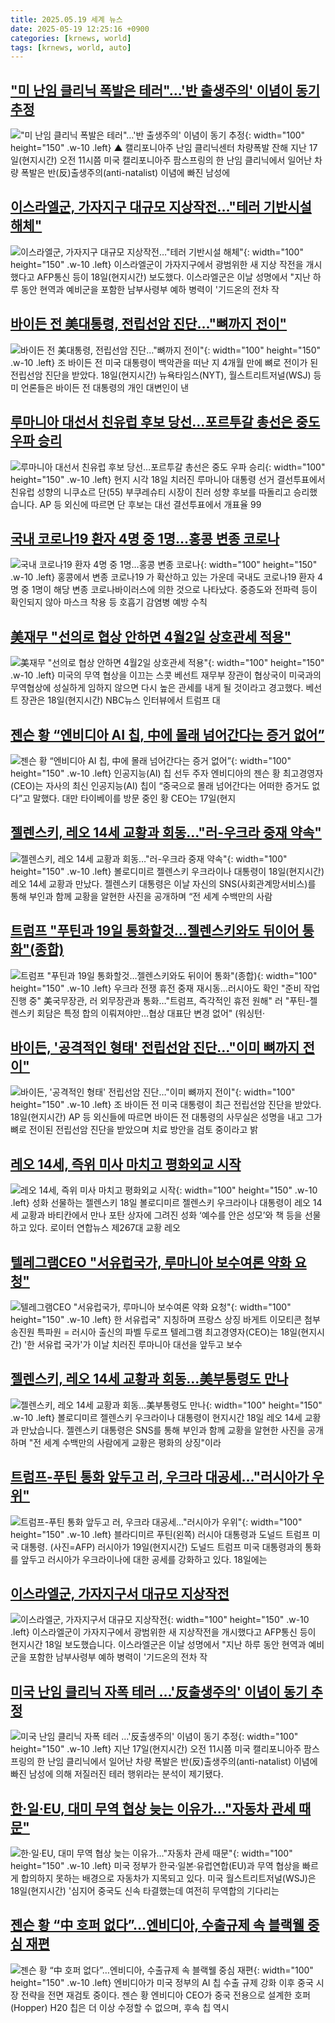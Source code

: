 ```yaml
---
title: 2025.05.19 세계 뉴스
date: 2025-05-19 12:25:16 +0900
categories: [krnews, world]
tags: [krnews, world, auto]
---
```

## ["미 난임 클리닉 폭발은 테러"…'반 출생주의' 이념이 동기 추정](https://n.news.naver.com/mnews/article/055/0001258988)

!["미 난임 클리닉 폭발은 테러"…'반 출생주의' 이념이 동기 추정](https://mimgnews.pstatic.net/image/origin/055/2025/05/19/1258988.jpg?type=nf220_150){: width="100" height="150" .w-10 .left}
▲ 캘리포니아주 난임 클리닉센터 차량폭발 잔해 지난 17일(현지시간) 오전 11시쯤 미국 캘리포니아주 팜스프링의 한 난임 클리닉에서 일어난 차량 폭발은 반(反)출생주의(anti-natalist) 이념에 빠진 남성에

## [이스라엘군, 가자지구 대규모 지상작전…"테러 기반시설 해체"](https://n.news.naver.com/mnews/article/277/0005594358)

![이스라엘군, 가자지구 대규모 지상작전…"테러 기반시설 해체"](https://mimgnews.pstatic.net/image/origin/277/2025/05/19/5594358.jpg?type=nf220_150){: width="100" height="150" .w-10 .left}
이스라엘군이 가자지구에서 광범위한 새 지상 작전을 개시했다고 AFP통신 등이 18일(현지시간) 보도했다. 이스라엘군은 이날 성명에서 "지난 하루 동안 현역과 예비군을 포함한 남부사령부 예하 병력이 '기드온의 전차 작

## [바이든 전 美대통령, 전립선암 진단…"뼈까지 전이"](https://n.news.naver.com/mnews/article/277/0005594367)

![바이든 전 美대통령, 전립선암 진단…"뼈까지 전이"](https://mimgnews.pstatic.net/image/origin/277/2025/05/19/5594367.jpg?type=nf220_150){: width="100" height="150" .w-10 .left}
조 바이든 전 미국 대통령이 백악관을 떠난 지 4개월 만에 뼈로 전이가 된 전립선암 진단을 받았다. 18일(현지시간) 뉴욕타임스(NYT), 월스트리트저널(WSJ) 등 미 언론들은 바이든 전 대통령의 개인 대변인이 낸

## [루마니아 대선서 친유럽 후보 당선…포르투갈 총선은 중도 우파 승리](https://n.news.naver.com/mnews/article/056/0011953694)

![루마니아 대선서 친유럽 후보 당선…포르투갈 총선은 중도 우파 승리](https://mimgnews.pstatic.net/image/origin/056/2025/05/19/11953694.jpg?type=nf220_150){: width="100" height="150" .w-10 .left}
현지 시각 18일 치러진 루마니아 대통령 선거 결선투표에서 친유럽 성향의 니쿠쇼르 단(55) 부쿠레슈티 시장이 친러 성향 후보를 따돌리고 승리했습니다. AP 등 외신에 따르면 단 후보는 대선 결선투표에서 개표율 99

## [국내 코로나19 환자 4명 중 1명…홍콩 변종 코로나](https://n.news.naver.com/mnews/article/018/0006018136)

![국내 코로나19 환자 4명 중 1명…홍콩 변종 코로나](https://mimgnews.pstatic.net/image/origin/018/2025/05/19/6018136.jpg?type=nf220_150){: width="100" height="150" .w-10 .left}
홍콩에서 변종 코로나19 가 확산하고 있는 가운데 국내도 코로나19 환자 4명 중 1명이 해당 변종 코로나바이러스에 의한 것으로 나타났다. 중증도와 전파력 등이 확인되지 않아 마스크 착용 등 호흡기 감염병 예방 수칙

## [美재무 "선의로 협상 안하면 4월2일 상호관세 적용"](https://n.news.naver.com/mnews/article/215/0001209677)

![美재무 "선의로 협상 안하면 4월2일 상호관세 적용"](https://mimgnews.pstatic.net/image/origin/215/2025/05/19/1209677.jpg?type=nf220_150){: width="100" height="150" .w-10 .left}
미국의 무역 협상을 이끄는 스콧 베선트 재무부 장관이 협상국이 미국과의 무역협상에 성실하게 임하지 않으면 다시 높은 관세를 내게 될 것이라고 경고했다. 베선트 장관은 18일(현지시간) NBC뉴스 인터뷰에서 트럼프 대

## [젠슨 황 “엔비디아 AI 칩, 中에 몰래 넘어간다는 증거 없어”](https://n.news.naver.com/mnews/article/366/0001078180)

![젠슨 황 “엔비디아 AI 칩, 中에 몰래 넘어간다는 증거 없어”](https://mimgnews.pstatic.net/image/origin/366/2025/05/18/1078180.jpg?type=nf220_150){: width="100" height="150" .w-10 .left}
인공지능(AI) 칩 선두 주자 엔비디아의 젠슨 황 최고경영자(CEO)는 자사의 최신 인공지능(AI) 칩이 “중국으로 몰래 넘어간다는 어떠한 증거도 없다”고 말했다. 대만 타이베이를 방문 중인 황 CEO는 17일(현지

## [젤렌스키, 레오 14세 교황과 회동…"러-우크라 중재 약속"](https://n.news.naver.com/mnews/article/666/0000072961)

![젤렌스키, 레오 14세 교황과 회동…"러-우크라 중재 약속"](https://mimgnews.pstatic.net/image/origin/666/2025/05/19/72961.jpg?type=nf220_150){: width="100" height="150" .w-10 .left}
볼로디미르 젤렌스키 우크라이나 대통령이 18일(현지시간) 레오 14세 교황과 만났다. 젤렌스키 대통령은 이날 자신의 SNS(사회관계망서비스)를 통해 부인과 함께 교황을 알현한 사진을 공개하며 “전 세계 수백만의 사람

## [트럼프 "푸틴과 19일 통화할것…젤렌스키와도 뒤이어 통화"(종합)](https://n.news.naver.com/mnews/article/001/0015395107)

![트럼프 "푸틴과 19일 통화할것…젤렌스키와도 뒤이어 통화"(종합)](https://mimgnews.pstatic.net/image/origin/001/2025/05/18/15395107.jpg?type=nf220_150){: width="100" height="150" .w-10 .left}
우크라 전쟁 휴전 중재 재시동…러시아도 확인 "준비 작업 진행 중" 美국무장관, 러 외무장관과 통화…"트럼프, 즉각적인 휴전 원해" 러 "푸틴-젤렌스키 회담은 특정 합의 이뤄져야만…협상 대표단 변경 없어" (워싱턴·

## [바이든, '공격적인 형태' 전립선암 진단…"이미 뼈까지 전이"](https://n.news.naver.com/mnews/article/025/0003441769)

![바이든, '공격적인 형태' 전립선암 진단…"이미 뼈까지 전이"](https://mimgnews.pstatic.net/image/origin/025/2025/05/19/3441769.jpg?type=nf220_150){: width="100" height="150" .w-10 .left}
조 바이든 전 미국 대통령이 최근 전립선암 진단을 받았다. 18일(현지시간) AP 등 외신들에 따르면 바이든 전 대통령의 사무실은 성명을 내고 그가 뼈로 전이된 전립선암 진단을 받았으며 치료 방안을 검토 중이라고 밝

## [레오 14세, 즉위 미사 마치고 평화외교 시작](https://n.news.naver.com/mnews/article/021/0002710453)

![레오 14세, 즉위 미사 마치고 평화외교 시작](https://mimgnews.pstatic.net/image/origin/021/2025/05/19/2710453.jpg?type=nf220_150){: width="100" height="150" .w-10 .left}
성화 선물하는 젤렌스키 18일 볼로디미르 젤렌스키 우크라이나 대통령이 레오 14세 교황과 바티칸에서 만나 포탄 상자에 그려진 성화 ‘예수를 안은 성모’와 책 등을 선물하고 있다. 로이터 연합뉴스 제267대 교황 레오

## [텔레그램CEO "서유럽국가, 루마니아 보수여론 약화 요청"](https://n.news.naver.com/mnews/article/001/0015396461)

![텔레그램CEO "서유럽국가, 루마니아 보수여론 약화 요청"](https://mimgnews.pstatic.net/image/origin/001/2025/05/18/15396461.jpg?type=nf220_150){: width="100" height="150" .w-10 .left}
한 서유럽국" 지칭하며 프랑스 상징 바게트 이모티콘 첨부 송진원 특파원 = 러시아 출신의 파벨 두로프 텔레그램 최고경영자(CEO)는 18일(현지시간) '한 서유럽 국가'가 이날 치러진 루마니아 대선을 앞두고 보수

## [젤렌스키, 레오 14세 교황과 회동…美부통령도 만나](https://n.news.naver.com/mnews/article/422/0000741705)

![젤렌스키, 레오 14세 교황과 회동…美부통령도 만나](https://mimgnews.pstatic.net/image/origin/422/2025/05/19/741705.jpg?type=nf220_150){: width="100" height="150" .w-10 .left}
볼로디미르 젤렌스키 우크라이나 대통령이 현지시간 18일 레오 14세 교황과 만났습니다. 젤렌스키 대통령은 SNS를 통해 부인과 함께 교황을 알현한 사진을 공개하며 "전 세계 수백만의 사람에게 교황은 평화의 상징"이라

## [트럼프-푸틴 통화 앞두고 러, 우크라 대공세…"러시아가 우위"](https://n.news.naver.com/mnews/article/018/0006018026)

![트럼프-푸틴 통화 앞두고 러, 우크라 대공세…"러시아가 우위"](https://mimgnews.pstatic.net/image/origin/018/2025/05/19/6018026.jpg?type=nf220_150){: width="100" height="150" .w-10 .left}
블라디미르 푸틴(왼쪽) 러시아 대통령과 도널드 트럼프 미국 대통령. (사진=AFP) 러시아가 19일(현지시간) 도널드 트럼프 미국 대통령과의 통화를 앞두고 러시아가 우크라이나에 대한 공세를 강화하고 있다. 18일에는

## [이스라엘군, 가자지구서 대규모 지상작전](https://n.news.naver.com/mnews/article/056/0011953662)

![이스라엘군, 가자지구서 대규모 지상작전](https://mimgnews.pstatic.net/image/origin/056/2025/05/18/11953662.jpg?type=nf220_150){: width="100" height="150" .w-10 .left}
이스라엘군이 가자지구에서 광범위한 새 지상작전을 개시했다고 AFP통신 등이 현지시간 18일 보도했습니다. 이스라엘군은 이날 성명에서 "지난 하루 동안 현역과 예비군을 포함한 남부사령부 예하 병력이 '기드온의 전차 작

## [미국 난임 클리닉 자폭 테러 …'反출생주의' 이념이 동기 추정](https://n.news.naver.com/mnews/article/448/0000528566)

![미국 난임 클리닉 자폭 테러 …'反출생주의' 이념이 동기 추정](https://mimgnews.pstatic.net/image/origin/448/2025/05/19/528566.jpg?type=nf220_150){: width="100" height="150" .w-10 .left}
지난 17일(현지시간) 오전 11시쯤 미국 캘리포니아주 팜스프링의 한 난임 클리닉에서 일어난 차량 폭발은 반(反)출생주의(anti-natalist) 이념에 빠진 남성에 의해 저질러진 테러 행위라는 분석이 제기됐다.

## [한·일·EU, 대미 무역 협상 늦는 이유가…"자동차 관세 때문"](https://n.news.naver.com/mnews/article/015/0005133320)

![한·일·EU, 대미 무역 협상 늦는 이유가…"자동차 관세 때문"](https://mimgnews.pstatic.net/image/origin/015/2025/05/18/5133320.jpg?type=nf220_150){: width="100" height="150" .w-10 .left}
미국 정부가 한국·일본·유럽연합(EU)과 무역 협상을 빠르게 합의하지 못하는 배경으로 자동차가 지목되고 있다. 미국 월스트리트저널(WSJ)은 18일(현지시간) '심지어 중국도 신속 타결했는데 여전히 무역합의 기다리는

## [젠슨 황 “中 호퍼 없다”…엔비디아, 수출규제 속 블랙웰 중심 재편](https://n.news.naver.com/mnews/article/138/0002196799)

![젠슨 황 “中 호퍼 없다”…엔비디아, 수출규제 속 블랙웰 중심 재편](https://mimgnews.pstatic.net/image/origin/138/2025/05/18/2196799.jpg?type=nf220_150){: width="100" height="150" .w-10 .left}
엔비디아가 미국 정부의 AI 칩 수출 규제 강화 이후 중국 시장 전략을 전면 재검토 중이다. 젠슨 황 엔비디아 CEO가 중국 전용으로 설계한 호퍼(Hopper) H20 칩은 더 이상 수정할 수 없으며, 후속 칩 역시

